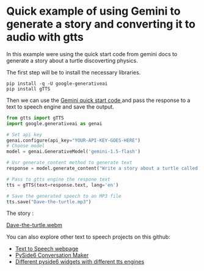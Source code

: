 # Quick example of using Gemini to generate a story and converting it to audio with gtts
In this example were using the quick start code from gemini docs to generate a story about a turtle discoverting physics.

The first step will be to install the necessary libraries.
```console
pip install -q -U google-generativeai
pip install gTTS
````
Then we can use the  <a href= "https://ai.google.dev/gemini-api/docs/quickstart?lang=python"> Gemini quick start code </a> and pass the response to a text to speech engine and save the output.

```python
from gtts import gTTS
import google.generativeai as genai

# Set api key
genai.configure(api_key="YOUR-API-KEY-GOES-HERE")
# Choose model
model = genai.GenerativeModel('gemini-1.5-flash')

# Usr generate_content method to generate text
response = model.generate_content("Write a story about a turtle called Dave discovering physics laws.")

# Pass to gtts engine the respone text
tts = gTTS(text=response.text, lang='en')

# Save the generated speech to an MP3 file
tts.save("Dave-the-turtle.mp3")
````
The story : 

[Dave-the-turtle.webm](https://github.com/ip-repo/guides/assets/123945379/7efe9913-c09e-49c8-98b4-029d3339b1bc)

You can also explore other text to speech projects on this github:

- <a href="https://github.com/ip-repo/text-to-speech-webpage/blob/main/README.md">Text to Speech webpage</a>
- <a href="https://github.com/ip-repo/conversation-maker/blob/main/README.md">PySide6 Conversation Maker</a>
- <a href="https://github.com/ip-repo/guides/blob/main/example-tts-pyside6/example-tts-pyside6.md">Different pyside6 widgets with different tts engines</a>
